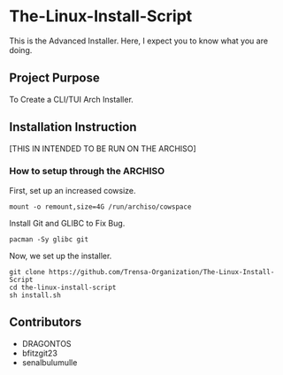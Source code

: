 #  The-Linux-Install-Script
This is the Advanced Installer. Here, I expect you to know what you are doing.

## Project Purpose
To Create a CLI/TUI Arch Installer.

## Installation Instruction
[THIS IN INTENDED TO BE RUN ON THE ARCHISO]
### How to setup through the ARCHISO
First, set up an increased cowsize.
```
mount -o remount,size=4G /run/archiso/cowspace
```
Install Git and GLIBC to Fix Bug.
```
pacman -Sy glibc git
```
Now, we set up the installer.
```
git clone https://github.com/Trensa-Organization/The-Linux-Install-Script
cd the-linux-install-script
sh install.sh
```
## Contributors
- DRAGONTOS
- bfitzgit23
- senalbulumulle
